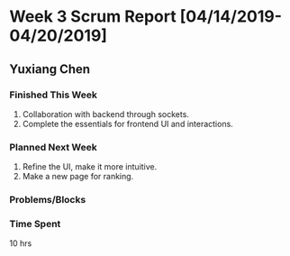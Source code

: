 # Week 3 Scrum Report [04/14/2019-04/20/2019]

## Yuxiang Chen

### Finished This Week
1. Collaboration with backend through sockets.
2. Complete the essentials for frontend UI and interactions.
### Planned Next Week
1. Refine the UI, make it more intuitive.
2. Make a new page for ranking.
### Problems/Blocks


### Time Spent
10 hrs

